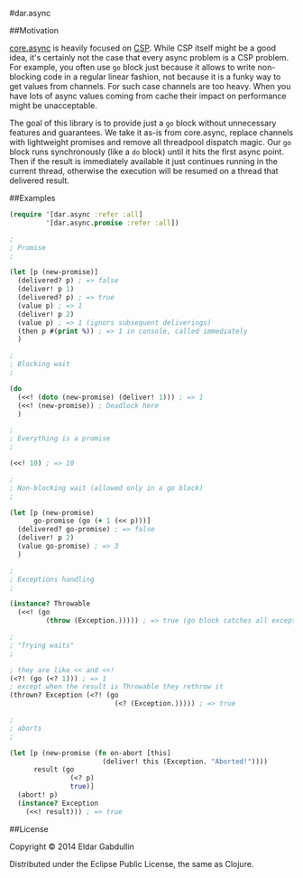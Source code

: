 #dar.async

##Motivation

[core.async](https://github.com/clojure/core.async) is heavily
focused on [CSP](http://en.wikipedia.org/wiki/Communicating_sequential_processes).
While CSP itself might be a good idea, it's certainly not the case that every async
problem is a CSP problem. For example, you often use `go` block just because
it allows to write non-blocking code in a regular linear fashion, not because it is
a funky way to get values from channels. For such case channels
are too heavy. When you have lots of async values coming from cache their
impact on performance might be unacceptable.

The goal of this library is to provide just a `go` block without unnecessary features and guarantees.
We take it as-is from core.async, replace channels with lightweight promises
and remove all threadpool dispatch magic. Our `go` block runs synchronously (like a `do` block)
until it hits the first async point. Then if the result is immediately available
it just continues running in the current thread,
otherwise the execution will be resumed on a thread that delivered result.

##Examples

```clojure
(require '[dar.async :refer :all]
         '[dar.async.promise :refer :all])

;
; Promise
;

(let [p (new-promise)]
  (delivered? p) ; => false
  (deliver! p 1)
  (delivered? p) ; => true
  (value p) ; => 1
  (deliver! p 2)
  (value p) ; => 1 (ignors subsequent deliverings)
  (then p #(print %)) ; => 1 in console, called immediately
  )

;
; Blocking wait
;

(do
  (<<! (doto (new-promise) (deliver! 1))) ; => 1
  (<<! (new-promise)) ; Deadlock here
  )

;
; Everything is a promise
;

(<<! 10) ; => 10

;
; Non-blocking wait (allowed only in a go block)
;

(let [p (new-promise)
      go-promise (go (+ 1 (<< p)))]
  (delivered? go-promise) ; => false
  (deliver! p 2)
  (value go-promise) ; => 3
  )

;
; Exceptions handling
;

(instance? Throwable
  (<<! (go
         (throw (Exception.))))) ; => true (go block catches all exceptions)

;
; "Trying waits"
;

; they are like << and <<!
(<?! (go (<? 1))) ; => 1
; except when the result is Throwable they rethrow it
(thrown? Exception (<?! (go
                          (<? (Exception.))))) ; => true

;
; aborts
;

(let [p (new-promise (fn on-abort [this]
                       (deliver! this (Exception. "Aborted!"))))
      result (go
               (<? p)
               true)]
  (abort! p)
  (instance? Exception
    (<<! result))) ; => true
```

##License

Copyright © 2014 Eldar Gabdullin

Distributed under the Eclipse Public License, the same as Clojure.
